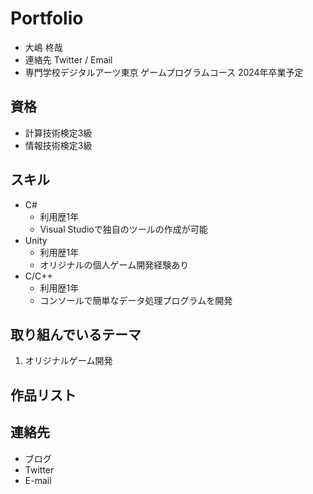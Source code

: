 ﻿# Portfolio

- 大嶋 柊哉
- 連絡先 Twitter []() / Email []()
- 専門学校デジタルアーツ東京 ゲームプログラムコース 2024年卒業予定

## 資格
- 計算技術検定3級
- 情報技術検定3級

## スキル
- C#
  - 利用歴1年
  - Visual Studioで独自のツールの作成が可能
- Unity
  - 利用歴1年
  - オリジナルの個人ゲーム開発経験あり
- C/C++
  - 利用歴1年
  - コンソールで簡単なデータ処理プログラムを開発

## 取り組んでいるテーマ
1. オリジナルゲーム開発

## 作品リスト




## 連絡先
- ブログ []()
- Twitter []()
- E-mail []()